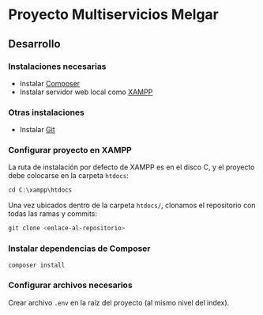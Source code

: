 # Proyecto Multiservicios Melgar

## Desarrollo

### Instalaciones necesarias

* Instalar [Composer](https://getcomposer.org/download/)
* Instalar servidor web local como [XAMPP](https://www.apachefriends.org/es/index.html)

### Otras instalaciones
* Instalar [Git](https://git-scm.com/downloads/win)

### Configurar proyecto en XAMPP

La ruta de instalación por defecto de XAMPP es en el disco C, y el proyecto debe colocarse en la carpeta `htdocs`:

```powershell
cd C:\xampp\htdocs
```

Una vez ubicados dentro de la carpeta `htdocs/`, clonamos el repositorio con todas las ramas y commits:

```powershell
git clone <enlace-al-repositorio>
```

### Instalar dependencias de Composer

```bash
composer install
```

### Configurar archivos necesarios

Crear archivo `.env` en la raíz del proyecto (al mismo nivel del index).